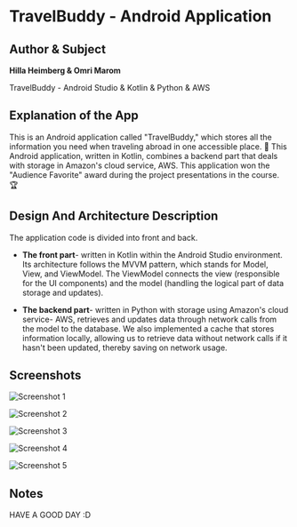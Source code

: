 # TravelBuddy - Android Application

## Author & Subject

**Hilla Heimberg & Omri Marom**  

TravelBuddy - Android Studio & Kotlin & Python & AWS

## Explanation of the App

This is an Android application called "TravelBuddy," which stores all the information you need when traveling abroad in one accessible place. 📱 This Android application, written in Kotlin, combines a backend part that deals with storage in Amazon's cloud service, AWS.
This application won the "Audience Favorite" award during the project presentations in the course. 🏆 

## Design And Architecture Description

The application code is divided into front and back. 
- **The front part**- written in Kotlin within the Android Studio environment. 
Its architecture follows the MVVM pattern, which stands for Model, View, and ViewModel. The ViewModel connects the view (responsible for the UI components) and the model (handling the logical part of data storage and updates).

- **The backend part**- written in Python with storage using Amazon's cloud service- AWS, retrieves and updates data through network calls from the model to the database. We also implemented a cache that stores information locally, allowing us to retrieve data without network calls if it hasn't been updated, thereby saving on network usage.

## Screenshots

![Screenshot 1](/logoFragment.jpg)

![Screenshot 2](/menuFragment.jpg)

![Screenshot 3](/TravelBuddyOpt.gif)

![Screenshot 4](/winning.jpg)

![Screenshot 5](/Winning2.jpg)

## Notes

HAVE A GOOD DAY :D
